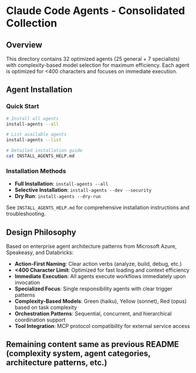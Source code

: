 # Claude Code Agents - Consolidated Collection

## Overview

This directory contains 32 optimized agents (25 general + 7 specialists) with complexity-based model selection for maximum efficiency. Each agent is optimized for <400 characters and focuses on immediate execution.

## Agent Installation

### Quick Start
```bash
# Install all agents
install-agents --all

# List available agents
install-agents --list

# Detailed installation guide
cat INSTALL_AGENTS_HELP.md
```

### Installation Methods
- **Full Installation**: `install-agents --all`
- **Selective Installation**: `install-agents --dev --security`
- **Dry Run**: `install-agents --dry-run`

See `INSTALL_AGENTS_HELP.md` for comprehensive installation instructions and troubleshooting.

## Design Philosophy

Based on enterprise agent architecture patterns from Microsoft Azure, Speakeasy, and Databricks:

- **Action-First Naming**: Clear action verbs (analyze, build, debug, etc.)
- **<400 Character Limit**: Optimized for fast loading and context efficiency
- **Immediate Execution**: All agents execute workflows immediately upon invocation
- **Specialized Focus**: Single responsibility agents with clear trigger patterns
- **Complexity-Based Models**: Green (haiku), Yellow (sonnet), Red (opus) based on task complexity
- **Orchestration Patterns**: Sequential, concurrent, and hierarchical coordination support
- **Tool Integration**: MCP protocol compatibility for external service access

## Remaining content same as previous README (complexity system, agent categories, architecture patterns, etc.)
